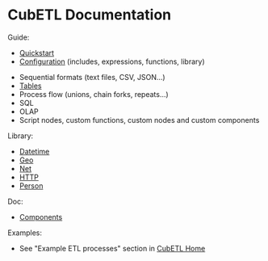 CubETL Documentation
====================

Guide:

* [Quickstart](https://github.com/jjmontesl/cubetl/blob/master/doc/guide/cubetl-quickstart.md)
* [Configuration](https://github.com/jjmontesl/cubetl/blob/master/doc/guide/cubetl-config.md) (includes, expressions, functions, library)
<!-- * Running (-q, -d, -m, -p, standard input, redirecting, tty vs. non-tty, from Python, running several nodes) -->
* Sequential formats (text files, CSV, JSON...)
* [Tables](https://github.com/jjmontesl/cubetl/blob/master/doc/guide/cubetl-tables.md)
* Process flow (unions, chain forks, repeats...)
* SQL
* OLAP
* Script nodes, custom functions, custom nodes and custom components

Library:

  * [Datetime](https://github.com/jjmontesl/cubetl/blob/master/library/datetime.py)
  * [Geo](https://github.com/jjmontesl/cubetl/blob/master/library/geo.py)
  * [Net](https://github.com/jjmontesl/cubetl/blob/master/library/net.py)
  * [HTTP](https://github.com/jjmontesl/cubetl/blob/master/library/http.py)
  * [Person](https://github.com/jjmontesl/cubetl/blob/master/library/person.py)

Doc:

* [Components](https://github.com/jjmontesl/cubetl/tree/master/cubetl)

Examples:

* See "Example ETL processes" section in [CubETL Home](https://github.com/jjmontesl/cubetl)
